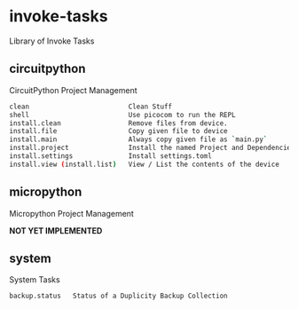 # invoke-tasks
Library of Invoke Tasks

## circuitpython
CircuitPython Project Management

```bash
clean                         Clean Stuff
shell                         Use picocom to run the REPL
install.clean                 Remove files from device.
install.file                  Copy given file to device
install.main                  Always copy given file as `main.py`
install.project               Install the named Project and Dependencies
install.settings              Install settings.toml
install.view (install.list)   View / List the contents of the device
```

## micropython
Micropython Project Management

**NOT YET IMPLEMENTED**

## system
System Tasks

```bash
backup.status   Status of a Duplicity Backup Collection
```
